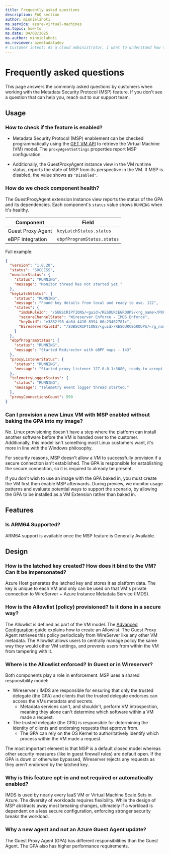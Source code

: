 ```yaml
---
title: Frequently asked questions
description: FAQ section
author: minnielahoti
ms.service: azure-virtual-machines
ms.topic: how-to
ms.date: 04/08/2025
ms.author: minnielahoti
ms.reviewer: azmetadatadev
# Customer intent: As a cloud administrator, I want to understand how to check and manage the Metadata Security Protocol (MSP) feature on my virtual machines, so that I can ensure the security and health of my VM deployments.
---
```


# Frequently asked questions
This page answers the commonly asked questions by customers when working with the Metadata Security Protocol (MSP) feature. If you don't see a question that can help you, reach out to our support team. 

## Usage

### How to check if the feature is enabled?

 - Metadata Security Protocol (MSP) enablement can be checked programmatically using the [GET VM API](https://learn.microsoft.com/rest/api/compute/virtual-machines/get) to retrieve the Virtual Machine (VM) model. The `proxyAgentSettings` properties report MSP configuration.

 - Additionally, the GuestProxyAgent instance view in the VM runtime status, reports the state of MSP from its perspective in the VM. If MSP is disabled, the value shows as `"Disabled"`.

### How do we check component health?

The GuestProxyAgent extension instance view reports the status of the GPA and its dependencies. Each component's `status` value shows `RUNNING` when it's healthy.

| Component | Field |
|--|--|
| Guest Proxy Agent | `keyLatchStatus.status` |
| eBPF integration | `ebpfProgramStatus.status` |

Full example:

```json
{
  "version": "1.0.20",
  "status": "SUCCESS",
  "monitorStatus": {
    "status": "RUNNING",
    "message": "Monitor thread has not started yet."
  },
  "keyLatchStatus": {
    "status": "RUNNING",
    "message": "Found key details from local and ready to use. 122",
    "states": {
      "imdsRuleId": "/SUBSCRIPTIONS/<guid>/RESOURCEGROUPS/<rg_name>/PROVIDERS/MICROSOFT.COMPUTE/GALLERIES/GALLERYXX/INVMACCESSCONTROLPROFILES/...",
      "secureChannelState": "Wireserver Enforce - IMDS Enforce",
      "keyGuid": "e3882f98-da8d-4410-8394-06c23462781c",
      "WireserverRuleId": "/SUBSCRIPTIONS/<guid>/RESOURCEGROUPS/<rg_name>/PROVIDERS/MICROSOFT.COMPUTE/GALLERIES/GALLERYXX/INVMACCESSCONTROLPROFILES/..."
    }
  },
  "ebpfProgramStatus": {
    "status": "RUNNING",
    "message": "Started Redirector with eBPF maps - 143"
  },
  "proxyListenerStatus": {
    "status": "RUNNING",
    "message": "Started proxy listener 127.0.0.1:3080, ready to accept request - 27"
  },
  "telemetryLoggerStatus": {
    "status": "RUNNING",
    "message": "Telemetry event logger thread started."
  },
  "proxyConnectionsCount": 590
}
```

### Can I provision a new Linux VM with MSP enabled without baking the GPA into my image?

No. Linux provisioning doesn't have a step where the platform can install another software before the VM is handed over to the customer. Additionally, this model isn't something most Linux customers want, it's more in line with the Windows philosophy.

For security reasons, MSP doesn't allow a VM to successfully provision if a secure connection isn't established. The GPA is responsible for establishing the secure connection, so it is required to already be present.

If you don't wish to use an image with the GPA baked in, you must create the VM first then enable MSP afterwards. During preview, we monitor usage patterns and evaluate potential ways to support the scenario, by allowing the GPA to be installed as a VM Extension rather than baked in.

## Features

### Is ARM64 Supported?

ARM64 support is available once the MSP feature is Generally Available.

## Design

### How is the latched key created? How does it bind to the VM? Can it be impersonated?

Azure Host generates the latched key and stores it as platform data. The key is unique to each VM and only can be used on that VM's private connection to WireServer + Azure Instance Metadata Service (IMDS). 

### How is the Allowlist (policy) provisioned? Is it done in a secure way?

The Allowlist is defined as part of the VM model. The [Advanced Configuration](configuration.md) guide explains how to create an Allowlist. The Guest Proxy Agent retrieves this policy periodically from WireServer like any other VM metadata. The Allowlist allows users to centrally manage policy the same way they would other VM settings, and prevents users from within the VM from tampering with it.

### Where is the Allowlist enforced? In Guest or in Wireserver?

Both components play a role in enforcement. MSP uses a shared responsibility model:

- Wireserver / IMDS are responsible for ensuring that only the trusted delegate (the GPA) and clients that the trusted delegate endorses can access the VMs metadata and secrets.
  - Metadata services can't, and shouldn't, perform VM introspection, meaning they alone can't determine which software within a VM made a request.
- The trusted delegate (the GPA) is responsible for determining the identity of clients and endorsing requests that approve from.
  - The GPA can rely on the OS Kernel to authoritatively identify which process within the VM made a request.

The most important element is that MSP is a default closed model whereas other security measures (like in guest firewall rules) are default open. If the GPA is down or otherwise bypassed, Wireserver rejects any requests as they aren't endorsed by the latched key. 

### Why is this feature opt-in and not required or automatically enabled?

IMDS is used by nearly every IaaS VM or Virtual Machine Scale Sets in Azure. The diversity of workloads requires flexibility. While the design of MSP abstracts away most breaking changes, ultimately if a workload is dependent on a less secure configuration, enforcing stronger security breaks the workload.

### Why a new agent and not an Azure Guest Agent update?

The Guest Proxy Agent (GPA) has different responsibilities than the Guest Agent. The GPA also has higher performance requirements.
